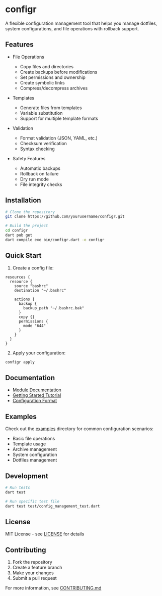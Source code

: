 # configr

A flexible configuration management tool that helps you manage dotfiles, system configurations, and file operations with rollback support.

## Features

- File Operations
  - Copy files and directories
  - Create backups before modifications
  - Set permissions and ownership
  - Create symbolic links
  - Compress/decompress archives

- Templates
  - Generate files from templates
  - Variable substitution
  - Support for multiple template formats

- Validation
  - Format validation (JSON, YAML, etc.)
  - Checksum verification
  - Syntax checking

- Safety Features
  - Automatic backups
  - Rollback on failure
  - Dry run mode
  - File integrity checks

## Installation

```bash
# Clone the repository
git clone https://github.com/yourusername/configr.git

# Build the project
cd configr
dart pub get
dart compile exe bin/configr.dart -o configr
```

## Quick Start

1. Create a config file:

```
resources {
  resource {
    source "bashrc"
    destination "~/.bashrc"

    actions {
      backup {
        backup_path "~/.bashrc.bak"
      }
      copy {}
      permissions {
        mode "644"
      }
    }
  }
}
```

2. Apply your configuration:

```bash
configr apply
```

## Documentation

- [Module Documentation](docs/modules/README.md)
- [Getting Started Tutorial](docs/modules/tutorial.md)
- [Configuration Format](docs/basics.md)

## Examples

Check out the [examples](examples) directory for common configuration scenarios:

- Basic file operations
- Template usage
- Archive management
- System configuration
- Dotfiles management

## Development

```bash
# Run tests
dart test

# Run specific test file
dart test test/config_management_test.dart

```

## License

MIT License - see [LICENSE](LICENSE) for details

## Contributing

1. Fork the repository
2. Create a feature branch
3. Make your changes
4. Submit a pull request

For more information, see [CONTRIBUTING.md](CONTRIBUTING.md)
